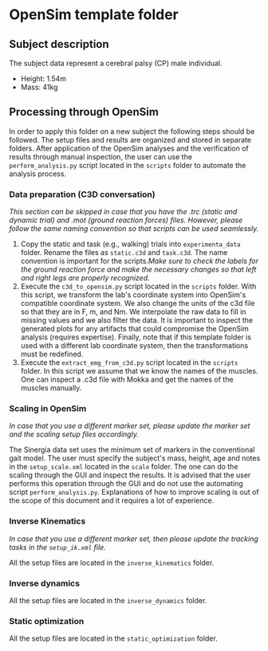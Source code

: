 # OpenSim template folder

## Subject description

The subject data represent a cerebral palsy (CP) male individual.

- Height: 1.54m
- Mass: 41kg

## Processing through OpenSim

In order to apply this folder on a new subject the following steps
should be followed. The setup files and results are organized and
stored in separate folders. After application of the OpenSim analyses
and the verification of results through manual inspection, the user
can use the `perform_analysis.py` script located in the `scripts`
folder to automate the analysis process.

### Data preparation (C3D conversation)

*This section can be skipped in case that you have the .trc (static
and dynamic trial) and .mot (ground reaction forces) files. However,
please follow the same naming convention so that scripts can be used
seamlessly.*

1. Copy the static and task (e.g., walking) trials into
   `experimenta_data` folder. Rename the files as `static.c3d` and
   `task.c3d`. The name convention is important for the scripts.*Make
   sure to check the labels for the ground reaction force and make the
   necessary changes so that left and right legs are properly
   recognized.*
2. Execute the `c3d_to_opensim.py` script located in the `scripts`
   folder. With this script, we transform the lab's coordinate system
   into OpenSim's compatible coordinate system. We also change the
   units of the c3d file so that they are in F, m, and Nm. We
   interpolate the raw data to fill in missing values and we also
   filter the data. It is important to inspect the generated plots for
   any artifacts that could compromise the OpenSim analysis (requires
   expertise). Finally, note that if this template folder is used with
   a different lab coordinate system, then the transformations must be
   redefined.
3. Execute the `extract_emg_from_c3d.py` script located in the
   `scripts` folder. In this script we assume that we know the names
   of the muscles. One can inspect a .c3d file with Mokka and get the
   names of the muscles manually.

### Scaling in OpenSim

*In case that you use a different marker set, please update the marker
set and the scaling setup files accordingly.*

The Sinergia data set uses the minimum set of markers in the
conventional gait model. The user must specify the subject's mass,
height, age and notes in the `setup_scale.xml` located in the `scale`
folder. The one can do the scaling through the GUI and inspect the
results. It is advised that the user performs this operation through
the GUI and do not use the automating script
`perform_analysis.py`. Explanations of how to improve scaling is out
of the scope of this document and it requires a lot of experience.

### Inverse Kinematics

*In case that you use a different marker set, then please update the
tracking tasks in the `setup_ik.xml` file.*

All the setup files are located in the `inverse_kinematics` folder.

### Inverse dynamics

All the setup files are located in the `inverse_dynamics` folder.

### Static optimization

All the setup files are located in the `static_optimization` folder.

